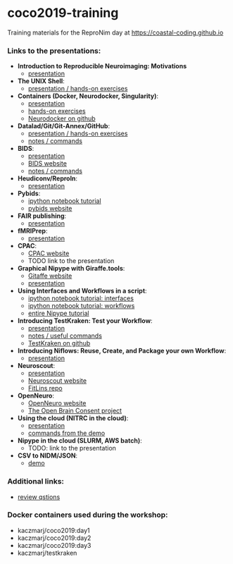# coco2019-training
 Training materials for the ReproNim day at https://coastal-coding.github.io

### Links to the presentations:
 - **Introduction to Reproducible Neuroimaging: Motivations**
     - [presentation](https://github.com/ReproNim/coco2019-training/blob/master/Introduction/Coastal_Coding_Motivation.pdf)
 - **The UNIX Shell**: 
     - [presentation / hands-on exercises](http://www.reproducibleimaging.org/coco2019-training/02-01-shell/) 
 - **Containers (Docker, Neurodocker, Singularity)**:
     - [presentation](http://www.reproducibleimaging.org/coco2019-training/presentations/containers/presentation/#1)
     - [hands-on exercises](http://www.reproducibleimaging.org/coco2019-training/presentations/containers/exercises/#1)
     - [Neurodocker on github](https://github.com/kaczmarj/neurodocker)
 - **Datalad/Git/Git-Annex/GitHub**:
     - [presentation / hands-on exercises](http://www.reproducibleimaging.org/coco2019-training/02-02-distros/)
     - [notes / commands](https://docs.google.com/document/d/18bOkOpUPZFsi8dDA3tikFa9_9uBNaiTxFCjZbQxLDuY/edit?usp=sharing)
 - **BIDS**:
     - [presentation](https://www.slideshare.net/chrisfilo1/the-brain-imaging-data-structure-ohbm-2016)
     - [BIDS website](https://bids.neuroimaging.io)
     - [notes / commands](https://docs.google.com/document/d/1bzZsb8jHAxrXpj1h5-XCmNWhyaw7r4RW5N5GBHusPho/edit?usp=sharing)
 - **Heudiconv/ReproIn**:
     - [presentation](http://www.reproducibleimaging.org/coco2019-training/presentations/heudiconv/#1)
 - **Pybids**:
     - [ipython notebook tutorial](https://github.com/bids-standard/pybids/blob/master/examples/pybids%20tutorial.ipynb)
     - [pybids website](https://bids-standard.github.io/pybids/)
 - **FAIR publishing**:
     - [presentation](https://github.com/ReproNim/sfn2018-training/blob/master/FAIR/SfN_FAIR_Training_opt.pdf)
 - **fMRIPrep**:
     - [presentation](https://docs.google.com/presentation/d/1JI3xyrcBiG6or00u4p-h40yIfE41th8rydHY3Kis6HQ/edit#slide=id.p)
 - **CPAC**:
     - [CPAC website](http://fcp-indi.github.io/)
     - TODO link to the presentation
 - **Graphical Nipype with Giraffe.tools**:
     - [Gitaffe website](https://giraffe.tools/)
     - [presentation](https://github.com/nipype/coco2019-training/blob/master/presentations/GiraffeTools%2C%20Tim%20van%20Mourik.pdf)
 - **Using Interfaces and Workflows in a script**:
     - [ipython notebook tutorial: interfaces](https://github.com/miykael/nipype_tutorial/blob/master/notebooks/basic_interfaces.ipynb)
     - [ipython notebook tutorial: workflows](https://miykael.github.io/nipype_tutorial/notebooks/basic_workflow.html)
     - [entire Nipype tutorial](https://miykael.github.io/nipype_tutorial/)
 - **Introducing TestKraken: Test your Workflow**:
     - [presentation](https://github.com/nipype/coco2019-training/blob/master/presentations/testkraken.pdf)
     - [notes / useful commands](https://docs.google.com/document/d/1kzhCd4MPPyI-NSowhaRp_gAQ25SPswlTisbe1RKcz7g/edit?usp=sharing) 
     - [TestKraken on github](https://github.com/ReproNim/testkraken)
 - **Introducing Niflows: Reuse, Create, and Package your own Workflow**:
     - [presentation](https://effigies.github.io/niflows-intro/#1)
 - **Neuroscout**:
     - [presentation](https://docs.google.com/presentation/d/1tAV3YEVw0Z-RkvLsgOhEQwLoYb-NzNpOEg3qCZZs5WA/edit)
     - [Neuroscout website](https://alpha.neuroscout.org/)
     - [FitLins repo](https://github.com/poldracklab/FitLins)
 - **OpenNeuro**:
     - [OpenNeuro website](https://openneuro.org/)
     - [The Open Brain Consent project](https://open-brain-consent.readthedocs.io/en/stable/)
 - **Using the cloud (NITRC in the cloud)**:
     - [presentation](https://docs.google.com/presentation/d/1we5_sLB05TmaGPZPbgsMPQopORFJCd8k0pPB8oERcdc/edit#slide=id.p)
     - [commands from the demo](https://docs.google.com/document/d/17FpKuLLrhhcz17XlE5wAjo_7tQhurtUttfanLjwF00c/edit?usp=sharing)
 - **Nipype in the cloud (SLURM, AWS batch)**:
     - TODO: link to the presentation
 - **CSV to NIDM/JSON**: 
     - [demo](https://docs.google.com/document/d/1yRla0_I7NCMFEgAkG9qZRw1SB-qQQNkFymTp9A-lcv0/edit#heading=h.jak6t2w7bppu)
     
### Additional links:
- [review qstions](https://docs.google.com/document/d/16Gjp-Z5q4C0dCWs77AbW7snpjRH53sXPMN0yYzQ56E0/edit)

### Docker containers used during the workshop:
- kaczmarj/coco2019:day1
- kaczmarj/coco2019:day2
- kaczmarj/coco2019:day3
- kaczmarj/testkraken
